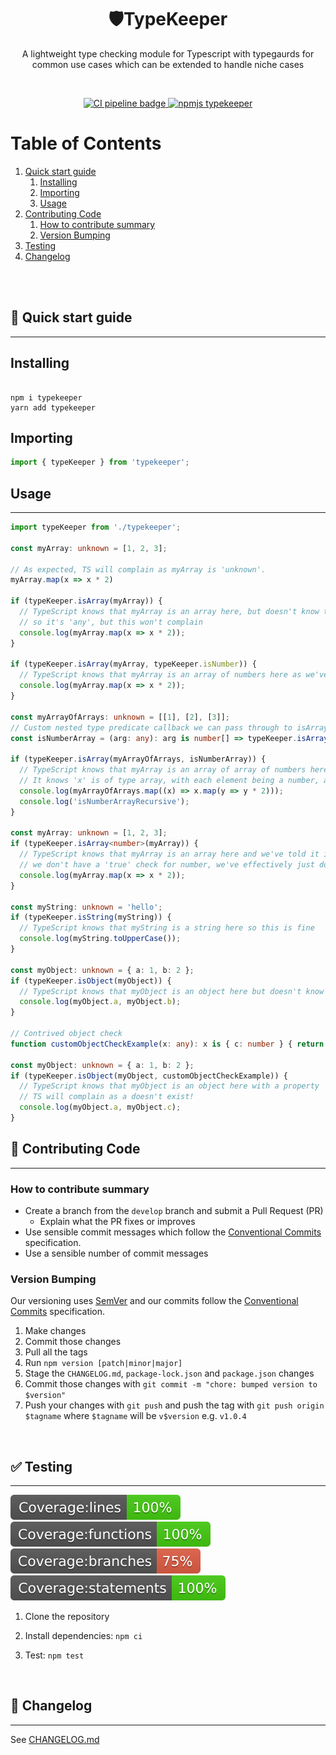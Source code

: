 <div align="center">
    <h1>🛡️TypeKeeper</h1>
</div>

<p align="center">
    A lightweight type checking module for Typescript with typegaurds for common use cases which can be extended to handle niche cases
</p>

<br/>

<p align="center">
    <a href="https://github.com/LaurenceStokes/typekeeper/actions/workflows/validate.yml" target="_blank">
        <img src="https://github.com/LaurenceStokes/timeout-promise/actions/workflows/validate.yml/badge.svg" alt="CI pipeline badge" />
    </a>
    <a href="https://www.npmjs.com/package/typekeeper" target="_blank">
        <img src="https://img.shields.io/npm/v/typekeeper.svg" alt="npmjs typekeeper" />
    </a>
</p>

# Table of Contents

1. [Quick start guide](#id-section1)
    1. [Installing](#id-section1-1)
    2. [Importing](#id-section1-2)
    3. [Usage](#id-section1-3)
2. [Contributing Code](#id-section2)
    1. [How to contribute summary](#id-section2-1)
    2. [Version Bumping](#id-section2-2)
3. [Testing](#id-section3)
4. [Changelog](#id-section4)

<br />
<br />

<div id='id-section1'></div>

## 🚀 Quick start guide

<hr />

<div id='id-section1-1'></div>

## Installing

```

npm i typekeeper
yarn add typekeeper

```

<div id='id-section1-2'></div>

## Importing

```ts
import { typeKeeper } from 'typekeeper';
```

<div id='id-section1-3'></div>

## Usage

<hr />

```ts
import typeKeeper from './typekeeper';

const myArray: unknown = [1, 2, 3];

// As expected, TS will complain as myArray is 'unknown'.
myArray.map(x => x * 2)

if (typeKeeper.isArray(myArray)) {
  // TypeScript knows that myArray is an array here, but doesn't know the type of x
  // so it's 'any', but this won't complain
  console.log(myArray.map(x => x * 2));
}

if (typeKeeper.isArray(myArray, typeKeeper.isNumber)) {
  // TypeScript knows that myArray is an array of numbers here as we've passed a second check to isArray
  console.log(myArray.map(x => x * 2));
}

const myArrayOfArrays: unknown = [[1], [2], [3]];
// Custom nested type predicate callback we can pass through to isArray
const isNumberArray = (arg: any): arg is number[] => typeKeeper.isArray(arg, typeKeeper.isNumber);

if (typeKeeper.isArray(myArrayOfArrays, isNumberArray)) {
  // TypeScript knows that myArray is an array of array of numbers here
  // It knows 'x' is of type array, with each element being a number, and so knows y is a number
  console.log(myArrayOfArrays.map((x) => x.map(y => y * 2)));
  console.log('isNumberArrayRecursive');
}

const myArray: unknown = [1, 2, 3];
if (typeKeeper.isArray<number>(myArray)) {
  // TypeScript knows that myArray is an array here and we've told it it's of type number, but 
  // we don't have a 'true' check for number, we've effectively just done an 'as number' cast
  console.log(myArray.map(x => x * 2));
}

const myString: unknown = 'hello';
if (typeKeeper.isString(myString)) {
  // TypeScript knows that myString is a string here so this is fine
  console.log(myString.toUpperCase());
}

const myObject: unknown = { a: 1, b: 2 };
if (typeKeeper.isObject(myObject)) {
  // TypeScript knows that myObject is an object here but doesn't know the signature, it's essential Record<string, any>
  console.log(myObject.a, myObject.b);
}

// Contrived object check
function customObjectCheckExample(x: any): x is { c: number } { return typeKeeper.isNumber(x.c) }

const myObject: unknown = { a: 1, b: 2 };
if (typeKeeper.isObject(myObject, customObjectCheckExample)) {
  // TypeScript knows that myObject is an object here with a property 'c' that is a number
  // TS will complain as a doesn't exist!
  console.log(myObject.a, myObject.c);
}
```

<div id='id-section2'></div>

## 📝 Contributing Code

<hr />

<div id='id-section2-1'></div>

### How to contribute summary

-   Create a branch from the `develop` branch and submit a Pull Request (PR)
    -   Explain what the PR fixes or improves
-   Use sensible commit messages which follow the [Conventional Commits](https://www.conventionalcommits.org/en/v1.0.0/#summary) specification.
-   Use a sensible number of commit messages

<div id='id-section2-2'></div>

### Version Bumping

Our versioning uses [SemVer](https://semver.org/) and our commits follow the [Conventional Commits](https://www.conventionalcommits.org/en/about/) specification.

1. Make changes
2. Commit those changes
3. Pull all the tags
4. Run `npm version [patch|minor|major]`
5. Stage the `CHANGELOG.md`, `package-lock.json` and `package.json` changes
6. Commit those changes with `git commit -m "chore: bumped version to $version"`
7. Push your changes with `git push` and push the tag with `git push origin $tagname` where `$tagname` will be `v$version` e.g. `v1.0.4`

<br />

<div id='id-section3'></div>

## ✅ Testing

<hr />

![Coverage lines](https://raw.githubusercontent.com/LaurenceStokes/typekeeper/main/badges/badge-lines.svg)
![Coverage functions](https://raw.githubusercontent.com/LaurenceStokes/typekeeper/main/badges/badge-functions.svg)
![Coverage branches](https://raw.githubusercontent.com/LaurenceStokes/typekeeper/main/badges/badge-branches.svg)
![Coverage statements](https://raw.githubusercontent.com/LaurenceStokes/typekeeper/main/badges/badge-statements.svg)

1. Clone the repository

2. Install dependencies: `npm ci`

3. Test: `npm test`

<br />

<div id='id-section4'></div>

## 📘 Changelog

<hr />

See [CHANGELOG.md](https://github.com/LaurenceStokes/typekeeper/blob/main/CHANGELOG.md)

<br />
